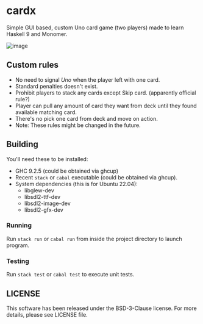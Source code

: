 # cardx

Simple GUI based, custom Uno card game (two players) made to learn Haskell 9 and Monomer.

![image](https://user-images.githubusercontent.com/85026096/215523966-74348942-3bca-4dbb-a9f0-3a3434cc19a1.png)


## Custom rules
- No need to signal *Uno* when the player left with one card.
- Standard penalties doesn't exist.
- Prohibit players to stack any cards except Skip card. (apparently official rule?)
- Player can pull any amount of card they want from deck until they found 
available matching card. 
- There's no pick one card from deck and move on action.
- Note: These rules might be changed in the future.

## Building

You'll need these to be installed:
  - GHC 9.2.5 (could be obtained via ghcup)
  - Recent `stack` or `cabal` executable (could be obtained via ghcup).
  - System dependencies (this is for Ubuntu 22.04):
    - libglew-dev
    - libsdl2-ttf-dev
    - libsdl2-image-dev
    - libsdl2-gfx-dev
 

### Running

Run `stack run` or `cabal run` from inside the project directory to launch program.

### Testing

Run `stack test` or `cabal test` to execute unit tests.

## LICENSE
This software has been released under the BSD-3-Clause license.
For more details, please see LICENSE file.
